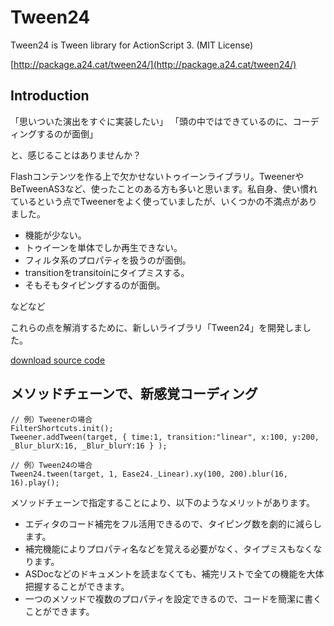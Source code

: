 Tween24
=======

Tween24 is Tween library for ActionScript 3.
(MIT License)

[http://package.a24.cat/tween24/](http://package.a24.cat/tween24/)

Introduction
--------------------------

「思いついた演出をすぐに実装したい」
「頭の中ではできているのに、コーディングするのが面倒」

と、感じることはありませんか？

Flashコンテンツを作る上で欠かせないトゥイーンライブラリ。TweenerやBeTweenAS3など、使ったことのある方も多いと思います。私自身、使い慣れているという点でTweenerをよく使っていましたが、いくつかの不満点がありました。

* 機能が少ない。
* トゥイーンを単体でしか再生できない。
* フィルタ系のプロパティを扱うのが面倒。
* transitionをtransitoinにタイプミスする。
* そもそもタイピングするのが面倒。

などなど

これらの点を解消するために、新しいライブラリ「Tween24」を開発しました。

[download source code](https://github.com/a24/Tween24/archive/master.zip)

メソッドチェーンで、新感覚コーディング
----------------------------------------

```as3
// 例）Tweenerの場合
FilterShortcuts.init();
Tweener.addTween(target, { time:1, transition:"linear", x:100, y:200, _Blur_blurX:16, _Blur_blurY:16 } );

// 例）Tween24の場合
Tween24.tween(target, 1, Ease24._Linear).xy(100, 200).blur(16, 16).play();
```

メソッドチェーンで指定することにより、以下のようなメリットがあります。

* エディタのコード補完をフル活用できるので、タイピング数を劇的に減らします。
* 補完機能によりプロパティ名などを覚える必要がなく、タイプミスもなくなります。
* ASDocなどのドキュメントを読まなくても、補完リストで全ての機能を大体把握することができます。
* 一つのメソッドで複数のプロパティを設定できるので、コードを簡潔に書くことができます。
